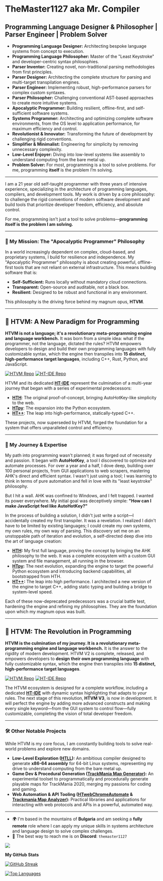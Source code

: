 # TheMaster1127 aka Mr. Compiler

## Programming Language Designer & Philosopher | Parser Engineer | Problem Solver

- **Programming Language Designer:** Architecting bespoke language systems from concept to execution.
- **Programming Language Philosopher:** Master of the "Least Keystroke" and developer-centric syntax philosophies.
- **Parser Inventor:** Creating novel, non-traditional parsing methodologies from first principles.
- **Parser Designer:** Architecting the complete structure for parsing and multi-target transpilation engines.
- **Parser Engineer:** Implementing robust, high-performance parsers for complex custom syntaxes.
- **Parser Philosopher:** Challenging conventional AST-based approaches to create more intuitive systems.
- **Apocalyptic Programmer:** Building resilient, offline-first, and self-sufficient software systems.
- **Systems Programmer:** Architecting and optimizing complete software environments, from the OS level to application performance, for maximum efficiency and control.
- **Revolutionist & Innovator:** Transforming the future of development by challenging rigid conventions.
- **Simplifier & Minimalist:** Engineering for simplicity by removing unnecessary complexity.
- **Low-Level Enjoyer:** Diving into low-level systems like assembly to understand computing from the bare metal up.
- **Problem Solver:** For most, programming is a tool to solve problems. For me, programming **itself** is the problem I’m solving.

---

I am a 21 year old self-taught programmer with three years of intensive experience, specializing in the architecture of programming languages, compilers, and development tools. My work is driven by a core philosophy: to challenge the rigid conventions of modern software development and build tools that prioritize developer freedom, efficiency, and absolute control.

For me, programming isn't just a tool to solve problems—**programming itself is the problem I am solving.**

---

### 🚀 My Mission: The "Apocalyptic Programmer" Philosophy

In a world increasingly dependent on complex, cloud-based, and proprietary systems, I build for resilience and independence. My "Apocalyptic Programmer" philosophy is about creating powerful, offline-first tools that are not reliant on external infrastructure. This means building software that is:
- **Self-Sufficient:** Runs locally without mandatory cloud connections.
- **Transparent:** Open-source and auditable, not a black box.
- **Resilient:** Designed to be robust and functional in any environment.

This philosophy is the driving force behind my magnum opus, **HTVM**.

---

## 🚀 HTVM: A New Paradigm for Programming

**HTVM is not a language; it's a revolutionary meta-programming engine and language workbench.** It was born from a simple idea: what if the programmer, not the language, dictated the rules? HTVM empowers developers to design and build their own programming languages with fully customizable syntax, which the engine then transpiles into **15 distinct, high-performance target languages**, including C++, Rust, Python, and JavaScript.

[![HTVM Repo](https://img.shields.io/badge/Explore-HTVM_Engine-2ea44f?style=for-the-badge&logo=github)](https://github.com/TheMaster1127/HTVM)
[![HT-IDE Repo](https://img.shields.io/badge/Explore-HT--IDE-5865F2?style=for-the-badge&logo=electron)](https://github.com/TheMaster1127/HT-IDE)

HTVM and its dedicated **[HT-IDE](https://github.com/TheMaster1127/HT-IDE)** represent the culmination of a multi-year journey that began with a series of experimental predecessors:
- **[HTH](https://github.com/TheMaster1127/HTH)**: The original proof-of-concept, bringing AutoHotKey-like simplicity to the web.
- **[HTpy](https://github.com/TheMaster1127/HTpy)**: The expansion into the Python ecosystem.
- **[HT++](https://github.com/TheMaster1127/HT-plus-plus)**: The leap into high-performance, statically-typed C++.

These projects, now superseded by HTVM, forged the foundation for a system that offers unparalleled control and efficiency.

---

### 🌟 My Journey & Expertise


My path into programming wasn't planned; it was forged out of necessity and passion. It began with **AutoHotKey**, a tool I discovered to optimize and automate processes. For over a year and a half, I dove deep, building over 100 personal projects, from GUI applications to web scrapers, mastering AHK's direct and efficient syntax. I wasn't just using a tool; I was learning to think in terms of pure automation and fell in love with its "least keystroke" philosophy.

But I hit a wall. AHK was confined to Windows, and I felt trapped. I wanted its power everywhere. My initial goal was deceptively simple: **"How can I make JavaScript feel like AutoHotKey?"**

In the process of building a solution, I didn't just write a script—I accidentally created my first transpiler. It was a revelation. I realized I didn't have to be limited by existing languages; I could create my own systems, my own rules, my own way of parsing. This discovery set me on an unstoppable path of iteration and evolution, a self-directed deep dive into the art of language creation:

- **[HTH](https://github.com/TheMaster1127/HTH):** My first full language, proving the concept by bringing the AHK philosophy to the web. It was a complete ecosystem with a custom GUI system and file management, all running in the browser.
- **[HTpy](https://github.com/TheMaster1127/HTpy):** The next evolution, expanding the engine to target the powerful Python ecosystem and introducing backend capabilities, all bootstrapped from HTH.
- **[HT++](https://github.com/TheMaster1127/HT-plus-plus):** The leap into high performance. I architected a new version of the engine to target C++, adding static typing and building a bridge to system-level speed.

Each of these now-deprecated predecessors was a crucial battle test, hardening the engine and refining my philosophies. They are the foundation upon which my magnum opus was built.

---

## 🚀 HTVM: The Revolution in Programming

**HTVM is the culmination of my journey. It is a revolutionary meta-programming engine and language workbench.** It is the answer to the rigidity of modern development. HTVM V2 is complete, released, and empowers developers to **design their own programming language** with fully customizable syntax, which the engine then transpiles into **15 distinct, high-performance target languages**.

[![HTVM Repo](https://img.shields.io/badge/Explore-HTVM_Engine-2ea44f?style=for-the-badge&logo=github)](https://github.com/TheMaster1127/HTVM)
[![HT-IDE Repo](https://img.shields.io/badge/Explore-HT--IDE-5865F2?style-for-the-badge&logo=electron)](https://github.com/TheMaster1127/HT-IDE)

The HTVM ecosystem is designed for a complete workflow, including a dedicated **[HT-IDE](https://github.com/TheMaster1127/HT-IDE)** with dynamic syntax highlighting that adapts to *your* rules. The next stage of this revolution, **HTVM V3**, is now in development. It will perfect the engine by adding more advanced constructs and making every single keyword—from the GUI system to control flow—fully customizable, completing the vision of total developer freedom.

---

### 🛠️ Other Notable Projects

While HTVM is my core focus, I am constantly building tools to solve real-world problems and explore new domains.

- **Low-Level Exploration ([HTLL](https://github.com/TheMaster1127/HTLL)):** An ambitious compiler designed to generate **x86-64 assembly** for 64-bit Linux systems, representing my drive to understand computing from the bare metal up.
- **Game Dev & Procedural Generation ([TrackMania Map Generator](https://github.com/TheMaster1127/programmatically-making-a-trackmania-map)):** An experimental toolset to programmatically and procedurally generate playable maps for TrackMania 2020, merging my passions for coding and gaming.
- **Web Automation & API Tooling ([HTwebChromeAutomate](https://github.com/TheMaster1127/HTwebChromeAutomate) & [Trackmania Map Analyzer](https://github.com/TheMaster1127/TrackmaniaMapInfoAnalyzer)):** Practical libraries and applications for interacting with web protocols and APIs in a powerful, automated way.

---

*   🌍 I'm based in the mountains of **Bulgaria** and am seeking a **fully remote** role where I can apply my unique skills in systems architecture and language design to solve complex challenges.
*   💬 The best way to reach me is on **Discord**: `themaster1127`

<a href="https://www.github.com/TheMaster1127" target="_blank" rel="noreferrer"><img
src="https://img.shields.io/github/followers/TheMaster1127?logo=github&style=for-the-badge&color=3382ed&labelColor=000000" /></a>  

<b>My GitHub Stats</b>  

[![GitHub Streak](https://streak-stats.demolab.com/?user=TheMaster1127&theme=dark)](https://git.io/streak-stats)  

<a href="https://github.com/TheMaster1127" align="left"><img src="https://github-readme-stats.vercel.app/api/top-langs/?username=TheMaster1127&langs_count=10&title_color=FFA500&text_color=ffffff&icon_color=FFA500&bg_color=1A1B27&hide_border=true&locale=en&custom_title=Top%20Languages" alt="Top Languages" /></a>  

